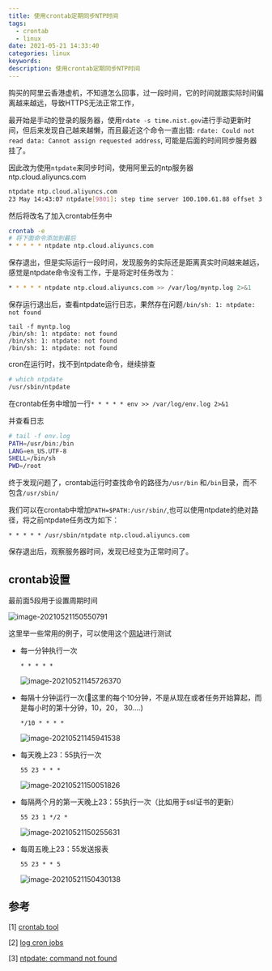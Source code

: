 ```yaml
---
title: 使用crontab定期同步NTP时间
tags:
  - crontab
  - linux
date: 2021-05-21 14:33:40
categories: linux
keywords:
description: 使用crontab定期同步NTP时间
---
```


购买的阿里云香港虚机，不知道怎么回事，过一段时间，它的时间就跟实际时间偏离越来越远，导致HTTPS无法正常工作，

最开始是手动的登录的服务器，使用`rdate -s time.nist.gov`进行手动更新时间，但后来发现自己越来越懒，而且最近这个命令一直出错: `rdate: Could not read data: Cannot assign requested address`, 可能是后面的时间同步服务器挂了。

因此改为使用`ntpdate`来同步时间，使用阿里云的ntp服务器ntp.cloud.aliyuncs.com

```bash
ntpdate ntp.cloud.aliyuncs.com
23 May 14:43:07 ntpdate[9801]: step time server 100.100.61.88 offset 3.848040 sec
```

然后将改名了加入crontab任务中

```bash
crontab -e
# 将下面命令添加到最后
* * * * * ntpdate ntp.cloud.aliyuncs.com
```

保存退出，但是实际运行一段时间，发现服务的实际还是距离真实时间越来越远，感觉是ntpdate命令没有工作，于是将定时任务改为：

```bash
* * * * * ntpdate ntp.cloud.aliyuncs.com >> /var/log/myntp.log 2>&1
```

保存运行退出后，查看ntpdate运行日志，果然存在问题`/bin/sh: 1: ntpdate: not found`

```ba
tail -f myntp.log
/bin/sh: 1: ntpdate: not found
/bin/sh: 1: ntpdate: not found
/bin/sh: 1: ntpdate: not found
```

cron在运行时，找不到ntpdate命令，继续排查

```bash
# which ntpdate
/usr/sbin/ntpdate
```

在crontab任务中增加一行`* * * * * env >> /var/log/env.log 2>&1`

并查看日志

```bash
# tail -f env.log
PATH=/usr/bin:/bin
LANG=en_US.UTF-8
SHELL=/bin/sh
PWD=/root
```

终于发现问题了，crontab运行时查找命令的路径为`/usr/bin` 和`/bin`目录，而不包含`/usr/sbin/`

我们可以在crontab中增加`PATH=$PATH:/usr/sbin/`,也可以使用ntpdate的绝对路径，将之前ntpdate任务改为如下：

```she
* * * * * /usr/sbin/ntpdate ntp.cloud.aliyuncs.com
```

保存退出后，观察服务器时间，发现已经变为正常时间了。

## crontab设置

最前面5段用于设置周期时间

![image-20210521150550791](https://oss.smart-lifestyle.cn/file/rdivm.png)

这里举一些常用的例子，可以使用这个[网站](https://crontab.guru/)进行测试

* 每一分钟执行一次

  `* * * * *`

  ![image-20210521145726370](https://oss.smart-lifestyle.cn/file/sgflk.png)

* 每隔十分钟运行一次(📢这里的每个10分钟，不是从现在或者任务开始算起，而是每小时的第十分钟，10，20， 30....)

  `*/10 * * * *`

  ![image-20210521145941538](https://oss.smart-lifestyle.cn/file/qpet2.png)

* 每天晚上23：55执行一次

  `55 23 * * *`

  ![image-20210521150051826](https://oss.smart-lifestyle.cn/file/udg1l.png)

* 每隔两个月的第一天晚上23：55执行一次（比如用于ssl证书的更新）

  `55 23 1 */2 *`

  ![image-20210521150255631](https://oss.smart-lifestyle.cn/file/w278h.png)

* 每周五晚上23：55发送报表

  `55 23 * * 5`

  ![image-20210521150430138](https://oss.smart-lifestyle.cn/file/xlh36.png)



## 参考

[1] [crontab tool](https://crontab.guru/#*_*_*_*_*)

[2] [log cron jobs](https://stackoverflow.com/questions/4811738/how-to-log-cron-jobs)

[3] [ntpdate: command not found](https://www.cnblogs.com/centos2017/p/12963610.html)

